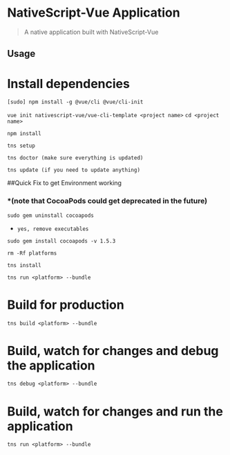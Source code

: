 # NativeScript-Vue Application

> A native application built with NativeScript-Vue

## Usage

<!-- ``` bash -->
# Install dependencies
`[sudo] npm install -g @vue/cli @vue/cli-init`

`vue init nativescript-vue/vue-cli-template <project name>`
`cd <project name>`

`npm install`

`tns setup`

`tns doctor (make sure everything is updated)`

`tns update (if you need to update anything)`

##Quick Fix to get Environment working 
### *(note that CocoaPods could get deprecated in the future)
`sudo gem uninstall cocoapods`<br>
  * `yes, remove executables`

`sudo gem install cocoapods -v 1.5.3`

`rm -Rf platforms`

`tns install`

`tns run <platform> --bundle`




# Build for production
`tns build <platform> --bundle`

# Build, watch for changes and debug the application
`tns debug <platform> --bundle`

# Build, watch for changes and run the application
`tns run <platform> --bundle`
```# vue-ns-env
